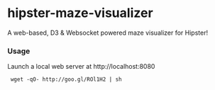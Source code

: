 hipster-maze-visualizer
=======================

A web-based, D3 &amp; Websocket powered maze visualizer for Hipster! 

### Usage
Launch a local web server at http://localhost:8080 

     wget -qO- http://goo.gl/ROl1H2 | sh
